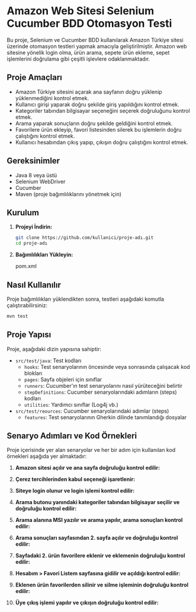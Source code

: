 # Amazon Web Sitesi Selenium Cucumber BDD Otomasyon Testi

Bu proje, Selenium ve Cucumber BDD kullanılarak Amazon Türkiye sitesi üzerinde otomasyon testleri yapmak amacıyla geliştirilmiştir.
Amazon web sitesine yönelik login olma, ürün arama, sepete ürün ekleme, sepet işlemlerini doğrulama gibi çeşitli işlevlere odaklanmaktadır.

## Proje Amaçları

- Amazon Türkiye sitesini açarak ana sayfanın doğru yüklenip yüklenmediğini kontrol etmek.
- Kullanıcı girişi yaparak doğru şekilde giriş yapıldığını kontrol etmek.
- Kategoriler tabından bilgisayar seçeneğini seçerek doğruluğunu kontrol etmek.
- Arama yaparak sonuçların doğru şekilde geldiğini kontrol etmek.
- Favorilere ürün ekleyip, favori listesinden silerek bu işlemlerin doğru çalıştığını kontrol etmek.
- Kullanıcı hesabından çıkış yapıp, çıkışın doğru çalıştığını kontrol etmek.

## Gereksinimler

- Java 8 veya üstü
- Selenium WebDriver
- Cucumber
- Maven (proje bağımlılıklarını yönetmek için)

## Kurulum

1. **Projeyi İndirin:**

   ```bash
   git clone https://github.com/kullanici/proje-adı.git
   cd proje-adı
   ```

2. **Bağımlılıkları Yükleyin:**


   pom.xml
   

## Nasıl Kullanılır

Proje bağımlılıkları yüklendikten sonra, testleri aşağıdaki komutla çalıştırabilirsiniz:

```bash
mvn test
```

## Proje Yapısı

Proje, aşağıdaki dizin yapısına sahiptir:

- `src/test/java`: Test kodları
  - `hooks`: Test senaryolarının öncesinde veya sonrasında çalışacak kod blokları
  - `pages`: Sayfa objeleri için sınıflar
  - `runners`: Cucumber'ın test senaryolarını nasıl yürüteceğini belirtir
  - `stepDefinitions`:  Cucumber senaryolarındaki adımların (steps) kodları
  - `utilities`: Yardımcı sınıflar (Log4j vb.)
- `src/test/reources`: Cucumber senaryolarındaki adımlar (steps)
  - `features`: Test senaryolarının Gherkin dilinde tanımlandığı dosyalar

## Senaryo Adımları ve Kod Örnekleri

Proje içerisinde yer alan senaryolar ve her bir adım için kullanılan kod örnekleri aşağıda yer almaktadır:

1. **Amazon sitesi açılır ve ana sayfa doğruluğu kontrol edilir:**

2. **Çerez tercihlerinden kabul seçeneği işaretlenir:**

3. **Siteye login olunur ve login işlemi kontrol edilir:**

4. **Arama butonu yanındaki kategoriler tabından bilgisayar seçilir ve doğruluğu kontrol edilir:**

5. **Arama alanına MSI yazılır ve arama yapılır, arama sonuçları kontrol edilir:**

6. **Arama sonuçları sayfasından 2. sayfa açılır ve doğruluğu kontrol edilir:**

7. **Sayfadaki 2. ürün favorilere eklenir ve eklemenin doğruluğu kontrol edilir:**

8. **Hesabım > Favori Listem sayfasına gidilir ve açıldığı kontrol edilir:**

9. **Eklenen ürün favorilerden silinir ve silme işleminin doğruluğu kontrol edilir:**

10. **Üye çıkış işlemi yapılır ve çıkışın doğruluğu kontrol edilir:**

